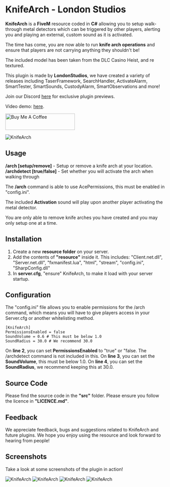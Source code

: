 # KnifeArch - London Studios
**KnifeArch** is a **FiveM** resource coded in **C#** allowing you to setup walk-through metal detectors which can be triggered by other players, alerting you and playing an external, custom sound as it is activated.

The time has come, you are now able to run **knife arch operations** and ensure that players are not carrying anything they shouldn't be!

The included model has been taken from the DLC Casino Heist, and re textured.

This plugin is made by **LondonStudios**, we have created a variety of releases including TaserFramework, SearchHandler, ActivateAlarm, SmartTester, SmartSounds, CustodyAlarm, SmartObservations and more!

Join our Discord [here](https://discord.gg/AtPt9ND) for exclusive plugin previews.

Video demo: [here](https://streamable.com/xhopxq).


<a href="https://www.buymeacoffee.com/londonstudios" target="_blank"><img src="https://cdn.buymeacoffee.com/buttons/default-orange.png" alt="Buy Me A Coffee" style="height: 51px !important;width: 217px !important;" ></a>

![KnifeArch](https://i.imgur.com/rGI87K3.png)

## Usage
**/arch [setup/remove]** - Setup or remove a knife arch at your location.
**/archdetect [true/false]** - Set whether you will activate the arch when walking through

The **/arch** command is able to use AcePermissions, this must be enabled in "config.ini".

The included **Activation** sound will play upon another player activating the metal detector.

You are only able to remove knife arches you have created and you may only setup one at a time.
## Installation
 1.  Create a new **resource folder** on your server.
 2.  Add the contents of **"resource"** inside it. This includes:
"Client.net.dll", "Server.net.dll", "fxmanifest.lua", "html", "stream", "config.ini", "SharpConfig.dll"
3. In **server.cfg**, "ensure" KnifeArch, to make it load with your server startup.
## Configuration
The "config.ini" file allows you to enable permissions for the /arch command, which means you will have to give players access in your Server.cfg or another whitelisting method.

    [KnifeArch]
    PermissionsEnabled = false
    SoundVolume = 0.6 # This must be below 1.0
    SoundRadius = 30.0 # We recommend 30.0

On **line 2**, you can set **PermissionsEnabled** to "true" or "false. The /archdetect command is not included in this.
On **line 3**, you can set the **SoundVolume**, this must be below 1.0.
On **line 4**, you can set the **SoundRadius**, we recommend keeping this at 30.0.
  
## Source Code
Please find the source code in the **"src"** folder. Please ensure you follow the licence in **"LICENCE.md"**.

## Feedback
We appreciate feedback, bugs and suggestions related to KnifeArch and future plugins. We hope you enjoy using the resource and look forward to hearing from people!

## Screenshots
Take a look at some screenshots of the plugin in action!

![KnifeArch](https://i.imgur.com/7zAKuUL.png)
![KnifeArch](https://i.imgur.com/8vnukGE.png)
![KnifeArch](https://i.imgur.com/PkXtdea.png)
![KnifeArch](https://i.imgur.com/EnktRJ0.png)